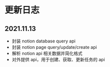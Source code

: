 # 更新日志

## 2021.11.13 

- 封装 notion database query api
- 封装 notion page query/update/create api
- 解析 notion api 相关数据并简化格式
- 对外提供 api，用于创建、获取、更新任务的 api